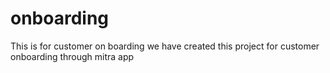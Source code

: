 # onboarding
This is for customer on boarding 
we have created this project for customer onboarding through mitra app 
